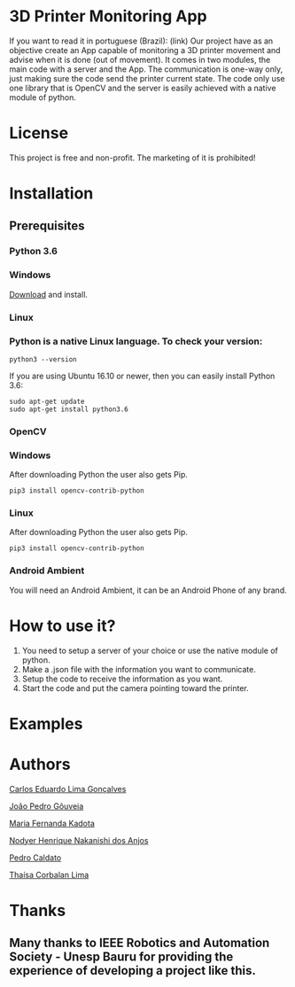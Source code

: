 # **3D Printer Monitoring App**
If you want to read it in portuguese (Brazil): (link)
Our project have as an objective create an App capable of monitoring a 3D printer movement and advise when it is done (out of movement). It comes in two modules, the main code with a server and the App. The communication is one-way only, just making sure the code send the printer current state. The code only use one library that is OpenCV and the server is easily achieved with a native module of python.


# **License**
 This project is free and non-profit. The marketing of it is prohibited!


# **Installation**

## **Prerequisites**

### **Python 3.6**
### Windows
[Download](https://www.python.org/downloads/) and install.
### Linux 
### Python is a native Linux language. To check your version:
```
python3 --version
```
If you are using Ubuntu 16.10 or newer, then you can easily install Python 3.6:
```
sudo apt-get update
sudo apt-get install python3.6
```


### **OpenCV**
### Windows
After downloading Python the user also gets Pip.
```
pip3 install opencv-contrib-python
```

### Linux
 After downloading Python the user also gets Pip. 
```
pip3 install opencv-contrib-python
```
### **Android Ambient**
You will need an Android Ambient, it can be an Android Phone of any brand.

# **How to use it?**
 1. You need to setup a server of your choice or use the native module of python.
 2. Make a .json file with the information you want to communicate.
 3. Setup the code to receive the information as you want.
 4. Start the code and put the camera pointing toward the printer.
# **Examples**

# **Authors**
[Carlos Eduardo Lima Gonçalves](https://github.com/carloskadu)

[João Pedro Gôuveia](https://github.com/jaaoop)

[Maria Fernanda Kadota](https://github.com/MafeKadota)

[Nodyer Henrique Nakanishi dos Anjos](https://github.com/Nodyer)

[Pedro Caldato](https://github.com/pecaldato/)

[Thaísa Corbalan Lima](https://www.facebook.com/thaisa.lima.50596)

# **Thanks**
## Many thanks to **IEEE Robotics and Automation Society - Unesp Bauru** for providing the experience of developing a project like this.
